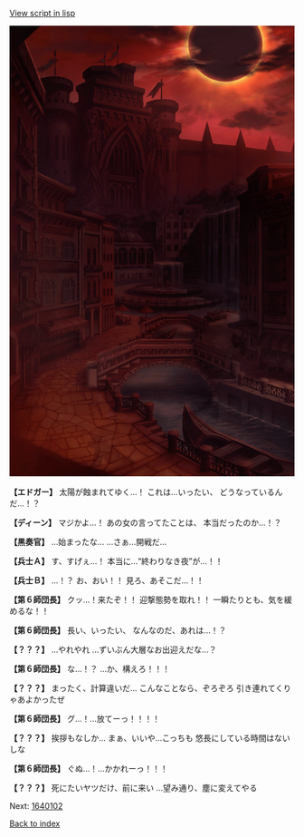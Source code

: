 [View script in lisp](../scripts/1640101.txt)

![006_town_AnnularEclipse.png](../images/backgrounds/006_town_AnnularEclipse.png)

**【エドガー】**
太陽が蝕まれてゆく…！
これは…いったい、
どうなっているんだ…！？

**【ディーン】**
マジかよ…！
あの女の言ってたことは、
本当だったのか…！？

**【黒奏官】**
…始まったな…
…さぁ…開戦だ…

**【兵士Ａ】**
す、すげぇ…！
本当に…“終わりなき夜”が…！！

**【兵士Ｂ】**
…！？
お、おい！！
見ろ、あそこだ…！！

**【第６師団長】**
クッ…！来たぞ！！
迎撃態勢を取れ！！
一瞬たりとも、気を緩めるな！！

**【第６師団長】**
長い、いったい、
なんなのだ、あれは…！？

**【？？？】**
…やれやれ
…ずいぶん大層なお出迎えだな…？

**【第６師団長】**
な…！？
…か、構えろ！！！

**【？？？】**
まったく、計算違いだ…
こんなことなら、ぞろぞろ
引き連れてくりゃあよかったぜ

**【第６師団長】**
グ…！…放てーっ！！！！

**【？？？】**
挨拶もなしか…
まぁ、いいや…こっちも
悠長にしている時間はないしな

**【第６師団長】**
ぐぬ…！…かかれーっ！！！

**【？？？】**
死にたいヤツだけ、前に来い
…望み通り、塵に変えてやる


Next: [1640102](1640102.md)

[Back to index](index.md)
